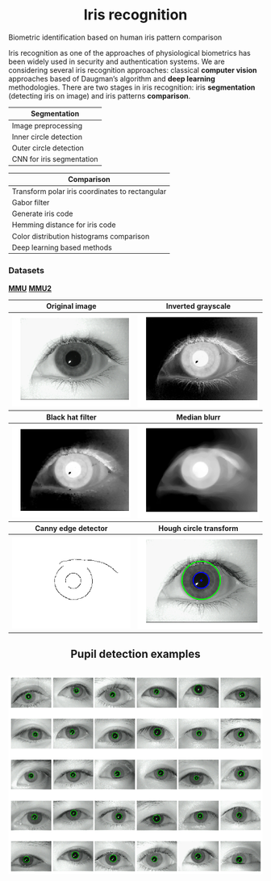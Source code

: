 <div align="center">
<h1>Iris recognition</h1>
</div>
Biometric identification based on human iris pattern comparison

Iris recognition as one of the approaches of physiological biometrics has been widely used in security and authentication systems. 
We are considering several iris recognition approaches: classical **computer vision** approaches based of Daugman’s algorithm and **deep learning** methodologies.
There are two stages in iris recognition: iris **segmentation** (detecting iris on image) and iris patterns **comparison**.

|Segmentation|
|---|
|Image preprocessing|
|Inner circle detection|
|Outer circle detection|
|CNN for iris segmentation|

|Comparison|
|--|
|Transform polar iris coordinates to rectangular|
|Gabor filter|
|Generate iris code|
|Hemming distance for iris code|
|Color distribution histograms comparison|
|Deep learning based methods|

### Datasets

[**MMU**](http://www.cs.princeton.edu/~andyz/downloads/MMUIrisDatabase.zip)
[**MMU2**](http://www.cs.princeton.edu/~andyz/downloads/MMU2IrisDatabase.zip)

 <table border="0" align="center">
 <tr>
      <th>Original image</th>
      <th>Inverted grayscale</th>
  </tr>
 <tr>
      <th><img src="./images/iris.png" alt=""/></th>
      <th><img src="./images/iris_grayscale_inverted.png" alt=""/></th>
  </tr>
  <tr>
      <th>Black hat filter</th>
      <th>Median blurr</th>
  </tr>
  <tr>
      <th><img src="./images/blackhat_filtering.png" alt=""/></th>
      <th><img src="./images/blured.png" alt=""/></th>
  </tr>
  <tr>
      <th>Canny edge detector</th>
      <th>Hough circle transform</th>
  </tr>
  <tr>
      <th><img src="./images/canny_edge.png" alt=""/></th>
      <th><img src="./images/circles.png" alt=""/></th>
  </tr>
</table>

<div align="center">
<h2>Pupil detection examples<h2>
<img align="middle" src="./images/pupil_detection.png" alt=""/>
</div>
